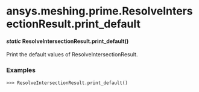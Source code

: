 # ansys.meshing.prime.ResolveIntersectionResult.print_default

#### *static* ResolveIntersectionResult.print_default()

Print the default values of ResolveIntersectionResult.

### Examples

```pycon
>>> ResolveIntersectionResult.print_default()
```

<!-- !! processed by numpydoc !! -->
